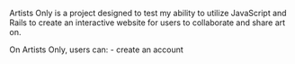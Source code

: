 Artists Only is a project designed to test my ability to utilize JavaScript and Rails to create an interactive website for users to collaborate and share art on. 
<!-- In the testing stage, this file will also be used to track the features as they are implemented and tested, non-commented features listed below are complete, some features will be removed as they aren't necessary to be listed for the average user (deleting posts, leaving chatrooms, etc.), these will be marked with an (*) for deletion before deployment -->
On Artists Only, users can:
    - create an account
    <!-- - delete account (*) -->
    <!-- - upload images or text: drawings, paintings, random pictures from their phones, short stories or poetry, etc. -->
    <!-- - delete posts (*) -->
    <!-- - other users can comment on posts -->
    <!-- - users can offer to collaborate with the Original Poster of a post -->
    <!-- - if the OP accepts, the second poster can upload a companion piece to their post, a short story based off of a drawing, extra lines of a poem, a picture they feels go well with a painting -->
    <!-- - these two users will be able to enter a chatroom together, where they can discuss anything about the collaboration (comment: this will be implemented last, as the chatroom will be difficult for me) -->
    <!-- - the OP can finalize their collaboration and publish it to the website -->
    <!-- - users can upvote posts that they like -->
    <!-- - the top rated posts of the week will be displayed in a Hall of Fame at the top of the page -->